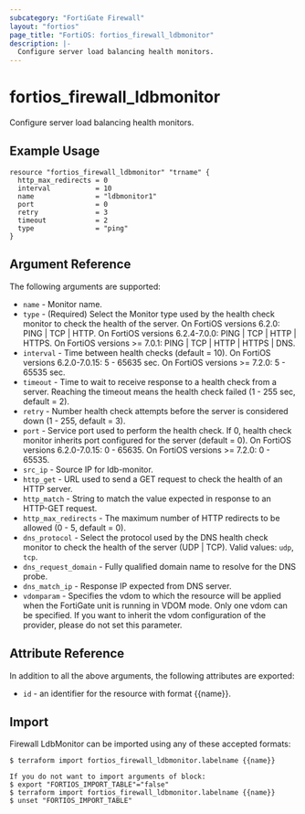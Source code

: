 ```yaml
---
subcategory: "FortiGate Firewall"
layout: "fortios"
page_title: "FortiOS: fortios_firewall_ldbmonitor"
description: |-
  Configure server load balancing health monitors.
---
```


# fortios_firewall_ldbmonitor
Configure server load balancing health monitors.

## Example Usage

```hcl
resource "fortios_firewall_ldbmonitor" "trname" {
  http_max_redirects = 0
  interval           = 10
  name               = "ldbmonitor1"
  port               = 0
  retry              = 3
  timeout            = 2
  type               = "ping"
}
```

## Argument Reference

The following arguments are supported:

* `name` - Monitor name.
* `type` - (Required) Select the Monitor type used by the health check monitor to check the health of the server. On FortiOS versions 6.2.0: PING | TCP | HTTP. On FortiOS versions 6.2.4-7.0.0: PING | TCP | HTTP | HTTPS. On FortiOS versions >= 7.0.1: PING | TCP | HTTP | HTTPS | DNS.
* `interval` - Time between health checks (default = 10). On FortiOS versions 6.2.0-7.0.15: 5 - 65635 sec. On FortiOS versions >= 7.2.0: 5 - 65535 sec.
* `timeout` - Time to wait to receive response to a health check from a server. Reaching the timeout means the health check failed (1 - 255 sec, default = 2).
* `retry` - Number health check attempts before the server is considered down (1 - 255, default = 3).
* `port` - Service port used to perform the health check. If 0, health check monitor inherits port configured for the server (default = 0). On FortiOS versions 6.2.0-7.0.15: 0 - 65635. On FortiOS versions >= 7.2.0: 0 - 65535.
* `src_ip` - Source IP for ldb-monitor.
* `http_get` - URL used to send a GET request to check the health of an HTTP server.
* `http_match` - String to match the value expected in response to an HTTP-GET request.
* `http_max_redirects` - The maximum number of HTTP redirects to be allowed (0 - 5, default = 0).
* `dns_protocol` - Select the protocol used by the DNS health check monitor to check the health of the server (UDP | TCP). Valid values: `udp`, `tcp`.
* `dns_request_domain` - Fully qualified domain name to resolve for the DNS probe.
* `dns_match_ip` - Response IP expected from DNS server.
* `vdomparam` - Specifies the vdom to which the resource will be applied when the FortiGate unit is running in VDOM mode. Only one vdom can be specified. If you want to inherit the vdom configuration of the provider, please do not set this parameter.


## Attribute Reference

In addition to all the above arguments, the following attributes are exported:
* `id` - an identifier for the resource with format {{name}}.

## Import

Firewall LdbMonitor can be imported using any of these accepted formats:
```
$ terraform import fortios_firewall_ldbmonitor.labelname {{name}}

If you do not want to import arguments of block:
$ export "FORTIOS_IMPORT_TABLE"="false"
$ terraform import fortios_firewall_ldbmonitor.labelname {{name}}
$ unset "FORTIOS_IMPORT_TABLE"
```

